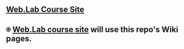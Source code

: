## [Web.Lab Course Site](https://github.com/vcd/468/wiki/)

## &#9055; [Web.Lab course site](https://github.com/vcd/468/wiki/) will use this repo's Wiki pages. 

